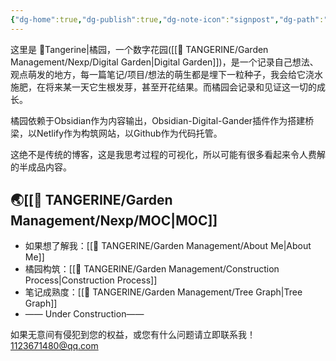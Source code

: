 ```yaml
---
{"dg-home":true,"dg-publish":true,"dg-note-icon":"signpost","dg-path":"TANGERINE.md","permalink":"/TANGERINE/","tags":["gardenEntry"],"dgPassFrontmatter":true,"noteIcon":"signpost","created":"2024-10-28T13:02:15.886+08:00","updated":"2024-10-31T15:07:12.043+08:00"}
---
```


这里是 🍊Tangerine|橘园，一个数字花园([[🍊 TANGERINE/Garden Management/Nexp/Digital Garden\|Digital Garden]])，是一个记录自己想法、观点萌发的地方，每一篇笔记/项目/想法的萌生都是埋下一粒种子，我会给它浇水施肥，在将来某一天它生根发芽，甚至开花结果。而橘园会记录和见证这一切的成长。

橘园依赖于Obsidian作为内容输出，Obsidian-Digital-Gander插件作为搭建桥梁，以Netlify作为构筑网站，以Github作为代码托管。

这绝不是传统的博客，这是我思考过程的可视化，所以可能有很多看起来令人费解的半成品内容。

## 🌏[[🍊 TANGERINE/Garden Management/Nexp/MOC\|MOC]]

- 如果想了解我：[[🍊 TANGERINE/Garden Management/About Me\|About Me]]
- 橘园构筑：[[🍊 TANGERINE/Garden Management/Construction Process\|Construction Process]]
- 笔记成熟度：[[🍊 TANGERINE/Garden Management/Tree Graph\|Tree Graph]]
- —— Under Construction——

如果无意间有侵犯到您的权益，或您有什么问题请立即联系我！ 1123671480@qq.com
